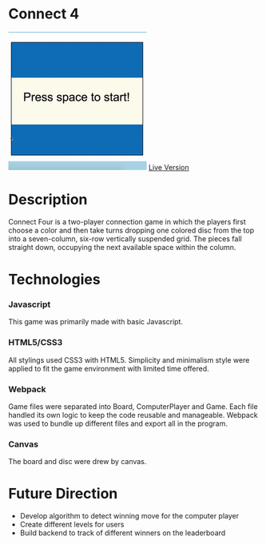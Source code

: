 # Connect 4

![Index](./asset/images/connect4.gif)
[Live Version]( https://jiangtt18.github.io/connect-four/)


# Description

Connect Four is a two-player connection game in which the players first choose a color and then take turns dropping one colored disc from the top into a seven-column, six-row vertically suspended grid. The pieces fall straight down, occupying the next available space within the column.


# Technologies
### Javascript
This game was primarily made with basic Javascript.  

### HTML5/CSS3
All stylings used CSS3 with HTML5. Simplicity and minimalism style were
applied to fit the game environment with limited time offered.

### Webpack
Game files were separated into Board, ComputerPlayer and Game. Each file handled its own logic to keep the code reusable and manageable. Webpack was used to bundle up different files and export all in the program.

### Canvas
The board and disc were drew by canvas.

# Future Direction
* Develop algorithm to detect winning move for the computer player
* Create different levels for users
* Build backend to track of different winners on the leaderboard
